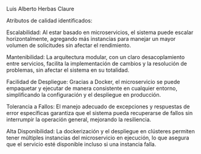 Luis Alberto Herbas Claure

Atributos de calidad identificados:

Escalabilidad: Al estar basado en microservicios, el sistema puede escalar horizontalmente, agregando más instancias para manejar un mayor volumen de solicitudes sin afectar el rendimiento.

Mantenibilidad: La arquitectura modular, con un claro desacoplamiento entre servicios, facilita la implementación de cambios y la resolución de problemas, sin afectar el sistema en su totalidad.

Facilidad de Despliegue: Gracias a Docker, el microservicio se puede empaquetar y ejecutar de manera consistente en cualquier entorno, simplificando la configuración y el despliegue en producción.

Tolerancia a Fallos: El manejo adecuado de excepciones y respuestas de error específicas garantiza que el sistema pueda recuperarse de fallos sin interrumpir la operación general, mejorando la resiliencia.

Alta Disponibilidad: La dockerización y el despliegue en clústeres permiten tener múltiples instancias del microservicio en ejecución, lo que asegura que el servicio esté disponible incluso si una instancia falla.
